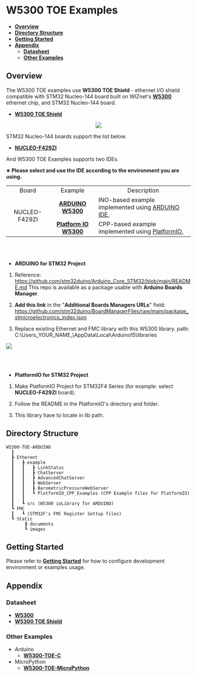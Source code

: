 # W5300 TOE Examples

- [**Overview**](#overview)
- [**Directory Structure**](#directory_structure)
- [**Getting Started**](#getting_started)
- [**Appendix**](#appendix)
    - [**Datasheet**](#datasheet)
    - [**Other Examples**](#other_examples)



<a name="overview"></a>
## Overview

The W5300 TOE examples use **W5300 TOE Shield** - ethernet I/O shield compatible with STM32 Nucleo-144 board built on WIZnet's [**W5300**][link-w5300] ethernet chip, and STM32 Nucleo-144 board.

- [**W5300 TOE Shield**][link-w5300_toe_shield]

<p align="center"><img src="https://github.com/Wiznet/W5300-TOE-C/blob/main/Static/images/w5300_toe_shield_main.png"></p>

STM32 Nucleo-144 boards support the list below.

- [**NUCLEO-F429ZI**][link-nucleo-f429zi]

And W5300 TOE Examples supports two IDEs.

**※ Please select and use the IDE according to the environment you are using.**


<table>
  <tr>
    <td align=center>Board</td>
    <td align=center>Example</td>
    <td align=center>Description</td>
  </tr>
  <tr>
    <td align=center rowspan="2">NUCLEO-F429ZI</td>
    <td align=center><a href="https://github.com/Wiznet/W5300-TOE-ARDUINO/tree/main/Ethernet/examples"><b>ARDUINO W5300</b></td>
    <td>INO-based example implemented using <a href="https://www.arduino.cc/en/software">ARDUINO IDE.</td>
  </tr>
  <tr>
    <td align=center><a href="https://github.com/Wiznet/W5300-TOE-ARDUINO/tree/main/Ethernet/examples/PlatformIO_CPP_Examples"><b>Platform IO W5300</b>
    </td>
    <td>CPP-based example implemented using <a href="https://platformio.org">PlatformIO.  
    </td>
  </tr>
</table>

<br></br>
- **ARDUINO for STM32 Project**

1. Reference: https://github.com/stm32duino/Arduino_Core_STM32/blob/main/README.md
This repo is available as a package usable with **Arduino Boards Manager**.

2. **Add this link** in the "**Additional Boards Managers URLs**" field:
https://github.com/stm32duino/BoardManagerFiles/raw/main/package_stmicroelectronics_index.json

3. Replace existing Ethernet and FMC library with this W5300 library.
  path: C:\Users\_YOUR_NAME_\AppData\Local\Arduino15\libraries
  
  ![][link-ethernet-path]

<br></br>
- **PlatformIO for STM32 Project**

1. Make PlatformIO Project for  STM32F4 Series (for example: select **NUCLEO-F429ZI** board).

2. Follow the README in the PlatformIO's directory and folder.

3. This library have to locate in lib  path.

<a name="directory_structure"></a>
## Directory Structure

```
W5300-TOE-ARDUINO
  ┃
  ┣ Etherent
  ┃   ┣ example
  ┃   ┃   ┣ LinkStatus
  ┃   ┃   ┣ ChatServer
  ┃   ┃   ┣ AdvancedChatServer
  ┃   ┃   ┣ WebServer
  ┃   ┃   ┣ BarometricPressureWebServer
  ┃   ┃   ┗ PlatformIO_CPP_Examples (CPP Example files for PlatformIO)
  ┃   ┃
  ┃   ┗ src (W5300 ioLibrary for ARDUINO)
  ┗ FMC
  ┃   ┗ (STM32F's FMC Register Settup files)
  ┗ Static
       ┣ documents
       ┗ images
```



<a name="getting_started"></a>
## Getting Started

Please refer to [**Getting Started**][link-getting_started] for how to configure development environment or examples usage.



<a name="appendix"></a>
## Appendix



<a name="datasheet"></a>
### Datasheet

- [**W5300**][link-datasheet_w5300]
- [**W5300 TOE Shield**][link-datasheet_w5300_toe_shield]



<a name="other_examples"></a>
### Other Examples

- Arduino
    - [**W5300-TOE-C**][link-w5300-toe-C]
- MicroPython
    - [**W5300-TOE-MicroPython**][link-w5300-toe-micropython]



<!--
Link
-->

[link-w5300]: https://docs.wiznet.io/Product/iEthernet/W5300
[link-w5300_toe_shield]: fill_in_the_blank
[link-nucleo-f429zi]: https://www.st.com/en/evaluation-tools/nucleo-f429zi.html
[link-getting_started]: https://github.com/Wiznet/W5300-TOE-Arduino/blob/main/Static/documents/getting_started.md
[link-datasheet_w5300]: https://docs.wiznet.io/img/products/w5300/W5300_DS_V134E.pdf
[link-datasheet_w5300_toe_shield]: fill_in_the_blank
[link-w5300-toe-C]: https://github.com/Wiznet/W5300-TOE-C
[link-w5300-toe-micropython]: https://github.com/Wiznet/W5300-TOE-MicroPython
[link-ethernet-path]: https://github.com/Wiznet/W5300-TOE-Arduino/blob/main/Static/iamges/arduino_ethernet_path.jpg
